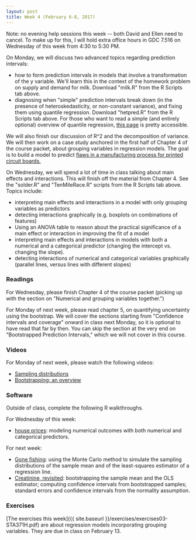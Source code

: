 ```yaml
---
layout: post
title: Week 4 (February 6-8, 2017)
---
```


Note: no evening help sessions this week -- both David and Ellen need to cancel.  To make up for this, I will hold extra office hours in GDC 7.516 on Wednesday of this week from 4:30 to 5:30 PM.

On Monday, we will discuss two advanced topics regarding prediction intervals:  
- how to form prediction intervals in models that involve a transformation of the y variable.  We'll learn this in the context of the homework problem on supply and demand for milk.  Download "milk.R" from the R Scripts tab above.  
- diagnosing when "simple" prediction intervals break down (in the presence of heteroskedasticity, or non-constant variance), and fixing them using quantile regression.  Download "hetpred.R" from the R Scripts tab above.  For those who want to read a simple (and entirely optional) overview of quantile regression, [this page](http://data.library.virginia.edu/getting-started-with-quantile-regression/) is pretty accessible.  

We will also finish our discussion of R^2 and the decomposition of variance.  We will then work on a case study anchored in the first half of Chapter 4 of the course packet, about grouping variables in regression models.  The goal is to build a model to predict [flaws in a manufacturing process for printed circuit boards.](https://github.com/jgscott/learnR/blob/master/cases/solder/solder.md)

On Wednesday, we will spend a lot of time in class talking about main effects and interactions.  This will finish off the material from Chapter 4.   See the "solder.R" and "TenMileRace.R" scripts from the R Scripts tab above.  Topics include:  
- interpreting main effects and interactions in a model with only grouping variables as predictors   
- detecting interactions graphically (e.g. boxplots on combinations of features)  
- Using an ANOVA table to reason about the practical significance of a main effect or interaction in improving the fit of a model  
- interpreting main effects and interactions in models with both a numerical and a categorical predictor (changing the intercept vs. changing the slope).  
- detecting interactions of numerical and categorical variables graphically (parallel lines, versus lines with different slopes)   


### Readings

For Wednesday, please finish Chapter 4 of the course packet (picking up with the section on "Numerical and grouping variables together.")

For Monday of next week, please read chapter 5, on quantifying uncertainty using the bootstrap.  We will cover the sections starting from "Confidence intervals and coverage" onward in class next Monday, so it is optional to have read that far by then.  You can skip the section at the very end on "Bootstrapped Prediction Intervals," which we will not cover in this course.    


### Videos  

For Monday of next week, please watch the following videos:  
- [Sampling distributions](https://youtu.be/lthNfUWE5nc)  
- [Bootstrapping: an overview](https://youtu.be/6bifECSilTE)  


### Software

Outside of class, complete the following R walkthroughs.

For Wednesday of this week:   
- [house prices](https://github.com/jgscott/learnR/blob/master/house/house.md): modeling numerical outcomes with both numerical and categorical predictors.    

For next week:  
- [Gone fishing](https://github.com/jgscott/learnR/blob/master/gonefishing/gonefishing.md): using the Monte Carlo method to simulate the sampling distributions of the sample mean and of the least-squares estimator of a regression line.  
- [Creatinine, revisited](https://github.com/jgscott/learnR/blob/master/creatinine/creatinine_bootstrap.md): bootstrapping the sample mean and the OLS estimator; computing confidence intervals from bootstrapped samples; standard errors and confidence intervals from the normality assumption.  


### Exercises  

[The exercises this week]({{ site.baseurl }}/exercises/exercises03-STA371H.pdf) are about regression models incorporating grouping variables.   They are due in class on February 13.  
